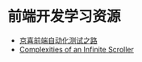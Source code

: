 # 前端开发学习资源

- [京喜前端自动化测试之路](https://juejin.im/post/5eb4a64ce51d454daa741152)
- [Complexities of an Infinite Scroller](https://developers.google.com/web/updates/2016/07/infinite-scroller)
